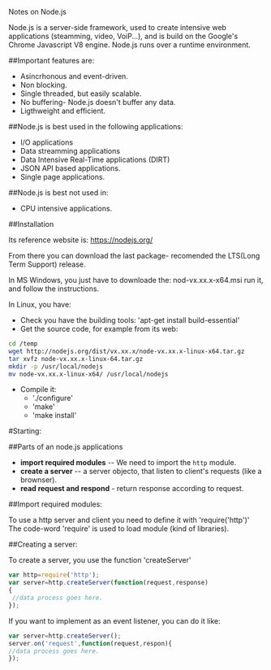 Notes on Node.js

Node.js is a server-side framework, used to create intensive web applications (steamming, video, VoiP...), and is build on the Google's Chrome Javascript V8 engine. Node.js runs over a runtime environment.

##Important features are:

- Asincrhonous and event-driven.
- Non blocking.
- Single threaded, but easily scalable.
- No buffering- Node.js doesn't buffer any data.
- Ligthweight and efficient.

##Node.js is best used in the following applications:

- I/O applications
- Data streamming applications
- Data Intensive Real-Time applications (DIRT)
- JSON API based applications.
- Single page applications.

##Node.js is best not used in:

 - CPU intensive applications.

##Installation

Its reference website is: https://nodejs.org/

From there you can download the last package- recomended the LTS(Long Term Support) release.

In MS Windows, you just have to downloade the: nod-vx.xx.x-x64.msi run it, and follow the instructions.

In Linux, you have:
 + Check you have the building tools: 'apt-get install build-essential'
 + Get the source code, for example from its web:
 
```Bash
cd /temp
wget http://nodejs.org/dist/vx.xx.x/node-vx.xx.x-linux-x64.tar.gz
tar xvfz node-vx.xx.x-linux-64.tar.gz
mkdir -p /usr/local/nodejs
mv node-vx.xx.x-linux-x64/ /usr/local/nodejs
```

 + Compile it:
   - './configure'
   - 'make'
   - 'make install'


#Starting:

##Parts of an node.js applications

 + **import required modules** -- We need to import the `http` module.
 + **create a server** -- a server objecto, that listen to client's requests (like a brownser).
 + **read request and respond** - return response according to request. 
 
##Import required modules:

To use a http server and client you need to define it with 'require(\'http'\)'
The code-word 'require' is used to load module (kind of libraries).

##Creating a server:

To create a server, you use the function 'createServer'

```javascript
var http=require('http');
var server=http.createServer(function(request,response)
{
 //data process goes here.
});
```
If you want to implement as an event listener, you can do it like:

```javascript
var server=http.createServer();
server.on('request',function(request,respon){
//data process goes here.
});
```




